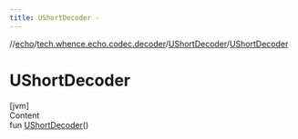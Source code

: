 ```yaml
---
title: UShortDecoder -
---
```

//[echo](../../index.md)/[tech.whence.echo.codec.decoder](../index.md)/[UShortDecoder](index.md)/[UShortDecoder](-u-short-decoder.md)



# UShortDecoder  
[jvm]  
Content  
fun [UShortDecoder](-u-short-decoder.md)()  



